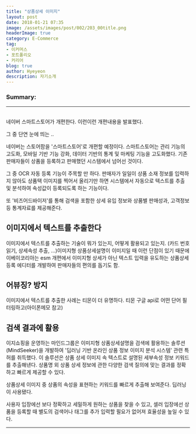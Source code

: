 ```yaml
---
title: "상품상세 이미지"
layout: post
date: 2018-01-21 07:35
image: /assets/images/post/002/203_00title.png
headerImage: true
category: E-Commerce
tag:
- 이커머스
- 포트폴리오
- 커리어
blog: true
author: Hyeyeon
description: 자기소개
---
```


### Summary:



---

##

네이버 스마트스토어가 개편한다. 이런이런 개편내용을 발표했다.

그 중 단연 눈에 띄는 ..

네이버는 스토어팜을 '스마트스토어'로 개편할 예정이다. 스마트스토어는 관리 기능의 고도화, 모바일 기반 기능 강화, 데이터 기반의 통계 및 마케팅 기능을 고도화했다. 기존 판매자들이 상품을 등록하고 판매했던 시스템에서 넘어선 것이다.

그 중 OCR 자동 등록 기능이 주목할 만 하다. 판매자가 일일이 상품 소재 정보를 입력하지 않아도 상품택 이미지를 찍어서 올리기만 하면 시스템에서 자동으로 텍스트를 추출 및 분석하여 속성값이 등록되도록 하는 기능이다.

또 '비즈어드바이저'를 통해 검색을 포함한 상세 유입 정보와 상품별 판매성과, 고객정보 등 통계자료를 제공해준다.  

## 이미지에서 텍스트를 추출한다

이미지에서 텍스트를 추출하는 기술이 뭐가 있는지, 어떻게 활용되고 있는지. (카드 번호 읽기, 상세속성 추출, ...)이미지형 상품상세설명이 이미지일 때 이런 단점이 있기 때문에 이베이코리아는 esm 개편에서 이미지형 상세가 아닌 텍스트 입력을 유도하는 상품상세 등록 에디터를 개발하여 판매자들의 편의를 돕기도 함.


## 어뷰징? 방지

이미지에서 텍스트를 추출한 사례는 티몬이 더 유명하다. 티몬 구글 api로 어떤 단어 필터링하고(아이폰메모 참고)

## 검색 결과에 활용

이지쇼핑을 운영하는 마인드그룹은 이미지형 상품상세설명을 검색에 활용하는 솔루션(MindSeeker)을 개발하여 '딥러닝 기반 온라인 상품 정보 이미지 분석 시스템' 관련 특허를 취득했다. 이 솔루션은 상품 상세 이미지 속 텍스트로 설명된 세부속성 정보 키워드를 추출해낸다. 상품명 외 상품 상세 정보에 관한 다양한 검색 질의에 맞는 결과를 정확하고 빠르게 제공할 수 있다.

상품상세 이미지 중 상품의 속성을 표현하는 키워드를 빠르게 추출해 보여준다. 딥러닝이 사용됐다.

사용자 입장에선 보다 정확하고 세밀하게 원하는 상품을 찾을 수 있고, 셀러 입장에선 상품을 등록할 때 별도의 검색어나 태그를 추가 입력할 필요가 없어져 효율성을 높일 수 있다.

---
